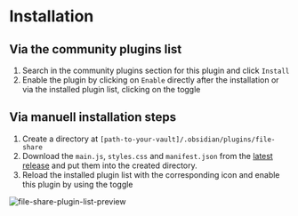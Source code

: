 # Installation

## Via the community plugins list

1. Search in the community plugins section for this plugin and click `Install`
2. Enable the plugin by clicking on `Enable` directly after the installation or via the installed plugin list, clicking on the toggle

## Via manuell installation steps

1. Create a directory at `[path-to-your-vault]/.obsidian/plugins/file-share`
2. Download the `main.js`, `styles.css` and `manifest.json` from the [latest release]() and put them into the created directory.
3. Reload the installed plugin list with the corresponding icon and enable this plugin by using the toggle

![file-share-plugin-list-preview](fileSharePluginList.png)